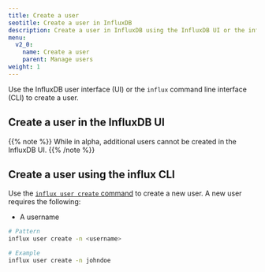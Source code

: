 ```yaml
---
title: Create a user
seotitle: Create a user in InfluxDB
description: Create a user in InfluxDB using the InfluxDB UI or the influx CLI.
menu:
  v2_0:
    name: Create a user
    parent: Manage users
weight: 1
---
```


Use the InfluxDB user interface (UI) or the `influx` command line interface (CLI)
to create a user.

## Create a user in the InfluxDB UI

{{% note %}}
While in alpha, additional users cannot be created in the InfluxDB UI.
{{% /note %}}

## Create a user using the influx CLI

Use the [`influx user create` command](/v2.0/reference/cli/influx/create/create)
to create a new user. A new user requires the following:

- A username

```sh
# Pattern
influx user create -n <username>

# Example
influx user create -n johndoe
```
